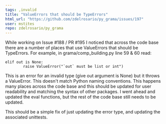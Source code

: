 ```yaml
---
tags: ,invalid
title: "ValueErrors that should be TypeErrors"
html_url: "https://github.com/zdelrosario/py_grama/issues/197"
user: mstites
repo: zdelrosario/py_grama
---
```


While working on Issue #188 / PR #195 I noticed that across the code base there are a number of places that use ValueErrors that should be TypeErrors. For example, in grama/comp_building.py line 59 & 60 read:
```
elif out is None:
        raise ValueError("`out` must be list or int")
```
This is an error for an invalid type (give out argument is None) but it throws a ValueError. This doesn't match Python naming conventions. This happens many places across the code base and this should be updated for user readability and matching the syntax of other packages. I went ahead and updated the eval functions, but the rest of the code base still needs to be updated.

This should be a simple fix of just updating the error type, and updating the associated unittests.